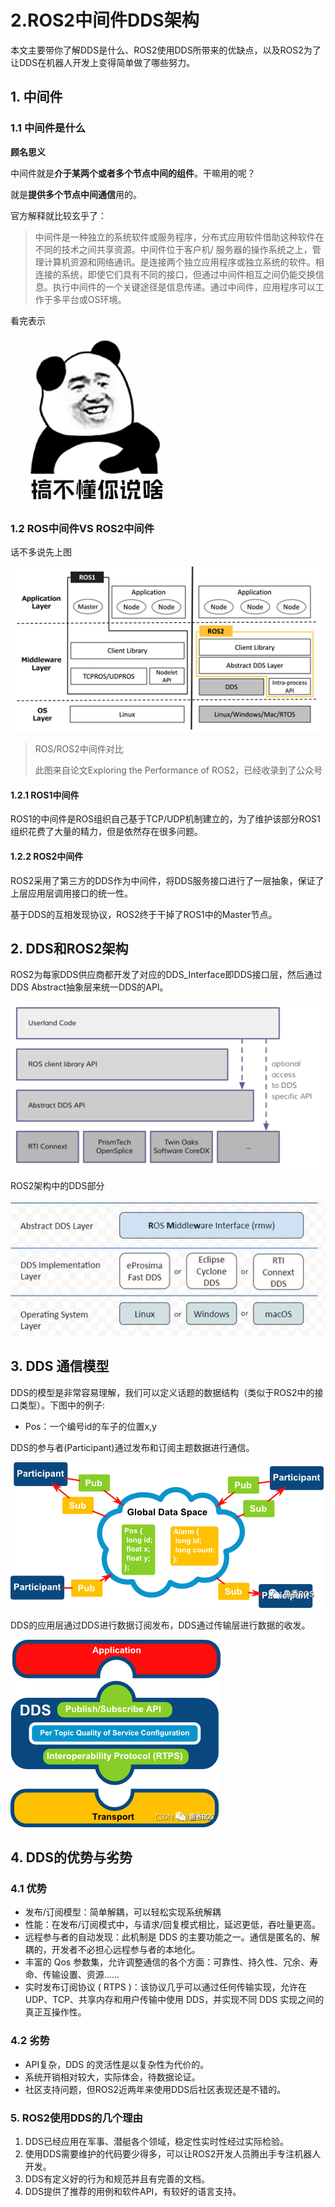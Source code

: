 # 2.ROS2中间件DDS架构

本文主要带你了解DDS是什么、ROS2使用DDS所带来的优缺点，以及ROS2为了让DDS在机器人开发上变得简单做了哪些努力。

## 1. 中间件

### 1.1 中间件是什么

**顾名思义**

中间件就是**介于某两个或者多个节点中间的组件**。干嘛用的呢？

就是**提供多个节点中间通信**用的。

官方解释就比较玄乎了：

> 中间件是一种独立的系统软件或服务程序，分布式应用软件借助这种软件在不同的技术之间共享资源。中间件位于客户机/ 服务器的操作系统之上，管理计算机资源和网络通讯。是连接两个独立应用程序或独立系统的软件。相连接的系统，即使它们具有不同的接口，但通过中间件相互之间仍能交换信息。执行中间件的一个关键途径是信息传递。通过中间件，应用程序可以工作于多平台或OS环境。

看完表示

![img](2.中间件DDS架构/imgs/v2-e6dbd2aa59c57d6bda2fcb25d83f1a34_b.png)



### 1.2 ROS中间件VS ROS2中间件

话不多说先上图

![img](2.中间件DDS架构/imgs/v2-471abbce0a08b249637dc603f56dc9cf_b.png)

> ROS/ROS2中间件对比
>
> 此图来自论文Exploring the Performance of ROS2，已经收录到了公众号

#### 1.2.1 ROS1中间件

ROS1的中间件是ROS组织自己基于TCP/UDP机制建立的，为了维护该部分ROS1组织花费了大量的精力，但是依然存在很多问题。

#### 1.2.2 ROS2中间件

ROS2采用了第三方的DDS作为中间件，将DDS服务接口进行了一层抽象，保证了上层应用层调用接口的统一性。

基于DDS的互相发现协议，ROS2终于干掉了ROS1中的Master节点。

## 2. DDS和ROS2架构

ROS2为每家DDS供应商都开发了对应的DDS_Interface即DDS接口层，然后通过DDS Abstract抽象层来统一DDS的API。

![image-20220602210643322](2.中间件DDS架构/imgs/image-20220602210643322.png)

ROS2架构中的DDS部分

![image-20220602210849072](2.中间件DDS架构/imgs/image-20220602210849072.png)



## 3. DDS 通信模型

DDS的模型是非常容易理解，我们可以定义话题的数据结构（类似于ROS2中的接口类型）。下图中的例子:

- Pos：一个编号id的车子的位置x,y

DDS的参与者(Participant)通过发布和订阅主题数据进行通信。

![图片](2.中间件DDS架构/imgs/640.png)

DDS的应用层通过DDS进行数据订阅发布，DDS通过传输层进行数据的收发。

![image-20220602205852087](2.中间件DDS架构/imgs/image-20220602205852087.png)

## 4. DDS的优势与劣势

### 4.1 优势

- 发布/订阅模型：简单解耦，可以轻松实现系统解耦
- 性能：在发布/订阅模式中，与请求/回复模式相比，延迟更低，吞吐量更高。
- 远程参与者的自动发现：此机制是 DDS 的主要功能之一。通信是匿名的、解耦的，开发者不必担心远程参与者的本地化。
- 丰富的 Qos 参数集，允许调整通信的各个方面：可靠性、持久性、冗余、寿命、传输设置、资源......
- 实时发布订阅协议 ( RTPS )：该协议几乎可以通过任何传输实现，允许在 UDP、TCP、共享内存和用户传输中使用 DDS，并实现不同 DDS 实现之间的真正互操作性。

### 4.2 劣势

-  API复杂，DDS 的灵活性是以复杂性为代价的。
-  系统开销相对较大，实际体会，待数据论证。
-  社区支持问题，但ROS2近两年来使用DDS后社区表现还是不错的。



### 5. ROS2使用DDS的几个理由

1. DDS已经应用在军事、潜艇各个领域，稳定性实时性经过实际检验。
2. 使用DDS需要维护的代码要少得多，可以让ROS2开发人员腾出手专注机器人开发。
3. DDS有定义好的行为和规范并且有完善的文档。
4. DDS提供了推荐的用例和软件API，有较好的语言支持。



